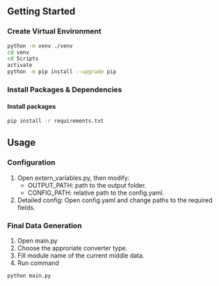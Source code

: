 <!-- GETTING STARTED -->
## Getting Started

### Create Virtual Environment
```sh
python -m venv ./venv
cd venv
cd Scripts
activate
python -m pip install --upgrade pip 
```

### Install Packages & Dependencies
#### Install packages
```sh
pip install -r requirements.txt
```


## Usage
### Configuration
1. Open extern_variables.py, then modify:
    * OUTPUT_PATH: path to the output folder.
    * CONFIG_PATH: relative path to the config.yaml.
2. Detailed config: Open config.yaml and change paths to the required fields.

### Final Data Generation
1. Open main.py
2. Choose the approriate converter type.
3. Fill module name of the current middle data. 
4. Run command
```sh
python main.py
```
